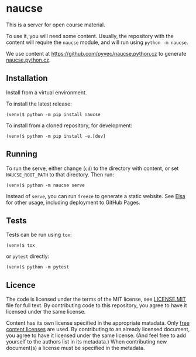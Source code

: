 # naucse

This is a server for open course material.

To use it, you will need some content.
Usually, the repository with the content will require the `naucse` module,
and will run using `python -m naucse`.

We use content at https://github.com/pyvec/naucse.python.cz to generate
[naucse.python.cz](https://naucse.python.cz).


## Installation

Install from a virtual environment.

To install the latest release:

    (venv)$ python -m pip install naucse

To install from a cloned repository, for development:

    (venv)$ python -m pip install -e.[dev]


## Running

To run the serve, either change (`cd`) to the directory with content,
or set `NAUCSE_ROOT_PATH` to that directory.
Then run:

    (venv)$ python -m naucse serve

Instead of `serve`, you can run `freeze` to generate a static website.
See [Elsa](https://pypi.org/project/elsa/) for other usage, including
deployment to GitHub Pages.


## Tests

Tests can be run using `tox`:

    (venv)$ tox

or `pytest` directly:

    (venv)$ python -m pytest


## Licence

The code is licensed under the terms of the MIT license, see [LICENSE.MIT] file
for full text. By contributing code to this repository, you agree to have it
licensed under the same license.

Content has its own license specified in the appropriate matadata.
Only [free content licenses] are used. By contributing to an already licensed
document, you agree to have it licensed under the same license.
(And feel free to add yourself to the authors list in its metadata.)
When contributing new document(s) a license must be specified in the metadata.

[LICENSE.MIT]: https://github.com/pyvec/naucse.python.cz/blob/master/LICENSE.MIT
[free content licenses]: https://en.wikipedia.org/wiki/List_of_free_content_licenses
